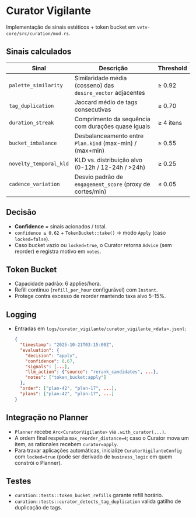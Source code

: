# Curator Vigilante

Implementação de sinais estéticos + token bucket em `vvtv-core/src/curation/mod.rs`.

## Sinais calculados

| Sinal                    | Descrição                                                      | Threshold |
|--------------------------|----------------------------------------------------------------|-----------|
| `palette_similarity`     | Similaridade média (cosseno) das `desire_vector` adjacentes    | ≥ 0.92    |
| `tag_duplication`        | Jaccard médio de tags consecutivas                             | ≥ 0.70    |
| `duration_streak`        | Comprimento da sequência com durações quase iguais             | ≥ 4 itens |
| `bucket_imbalance`       | Desbalanceamento entre `Plan.kind` (max-min) / (max+min)        | ≥ 0.55    |
| `novelty_temporal_kld`   | KLD vs. distribuição alvo (0-12h / 12-24h / >24h)               | ≥ 0.25    |
| `cadence_variation`      | Desvio padrão de `engagement_score` (proxy de cortes/min)       | ≤ 0.05    |

## Decisão

- **Confidence** = sinais acionados / total.
- `confidence ≥ 0.62` + `TokenBucket::take()` → modo `Apply` (caso `locked=false`).
- Caso bucket vazio ou `locked=true`, o Curator retorna `Advice` (sem reorder) e registra motivo em `notes`.

## Token Bucket

- Capacidade padrão: 6 applies/hora.
- Refill contínuo (`refill_per_hour` configurável) com `Instant`.
- Protege contra excesso de reorder mantendo taxa alvo 5–15%.

## Logging

- Entradas em `logs/curator_vigilante/curator_vigilante_<data>.jsonl`:
  ```json
  {
    "timestamp": "2025-10-21T03:15:00Z",
    "evaluation": {
      "decision": "apply",
      "confidence": 0.67,
      "signals": [...],
      "llm_action": {"source": "rerank_candidates", ...},
      "notes": ["token_bucket:apply"]
    },
    "order": ["plan-42", "plan-17", ...],
    "plans": ["plan-42", "plan-17", ...]
  }
  ```

## Integração no Planner

- `Planner` recebe `Arc<CuratorVigilante>` via `.with_curator(...)`.
- A ordem final respeita `max_reorder_distance=4`; caso o Curator mova um item, as rationales recebem `curator=apply`.
- Para travar aplicações automáticas, inicialize `CuratorVigilanteConfig` com `locked=true` (pode ser derivado de `business_logic` em quem constrói o Planner).

## Testes

- `curation::tests::token_bucket_refills` garante refill horário.
- `curation::tests::curator_detects_tag_duplication` valida gatilho de duplicação de tags.
